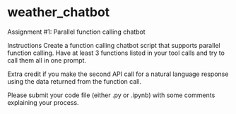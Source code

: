 # weather_chatbot
Assignment #1: Parallel function calling chatbot

Instructions
Create a function calling chatbot script that supports parallel function calling. Have at least 3 functions listed in your tool calls and try to call them all in one prompt. 

Extra credit if you make the second API call for a natural language response using the data returned from the function call.

Please submit your code file (either .py or .ipynb) with some comments explaining your process.
